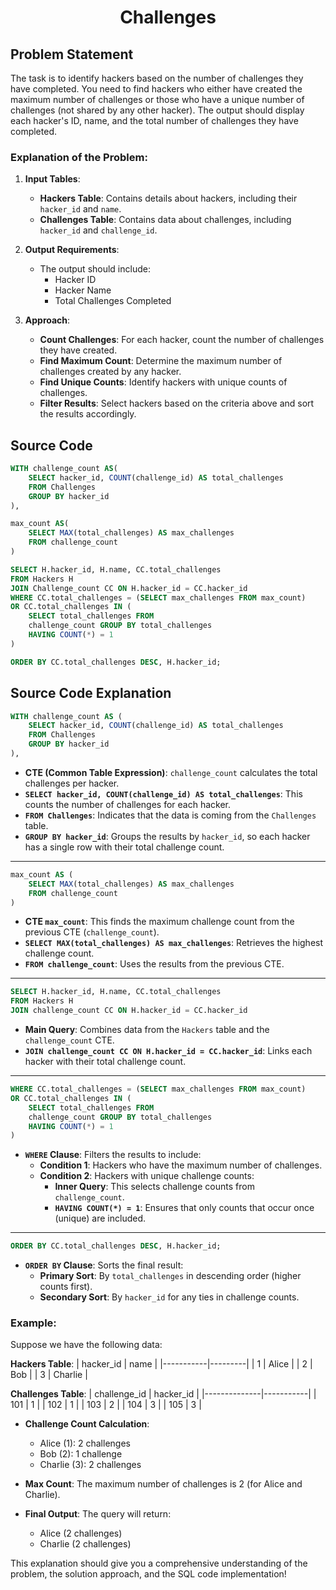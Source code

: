 <h1 align='center'>Challenges</h1>

## Problem Statement
The task is to identify hackers based on the number of challenges they have completed. You need to find hackers who either have created the maximum number of challenges or those who have a unique number of challenges (not shared by any other hacker). The output should display each hacker's ID, name, and the total number of challenges they have completed.

### Explanation of the Problem:
1. **Input Tables**:
   - **Hackers Table**: Contains details about hackers, including their `hacker_id` and `name`.
   - **Challenges Table**: Contains data about challenges, including `hacker_id` and `challenge_id`.

2. **Output Requirements**:
   - The output should include:
     - Hacker ID
     - Hacker Name
     - Total Challenges Completed

3. **Approach**:
   - **Count Challenges**: For each hacker, count the number of challenges they have created.
   - **Find Maximum Count**: Determine the maximum number of challenges created by any hacker.
   - **Find Unique Counts**: Identify hackers with unique counts of challenges.
   - **Filter Results**: Select hackers based on the criteria above and sort the results accordingly.


## Source Code 
```sql
WITH challenge_count AS(
    SELECT hacker_id, COUNT(challenge_id) AS total_challenges
    FROM Challenges
    GROUP BY hacker_id
),

max_count AS(
    SELECT MAX(total_challenges) AS max_challenges
    FROM challenge_count
)

SELECT H.hacker_id, H.name, CC.total_challenges
FROM Hackers H
JOIN Challenge_count CC ON H.hacker_id = CC.hacker_id
WHERE CC.total_challenges = (SELECT max_challenges FROM max_count)
OR CC.total_challenges IN (
    SELECT total_challenges FROM
    challenge_count GROUP BY total_challenges
    HAVING COUNT(*) = 1
)

ORDER BY CC.total_challenges DESC, H.hacker_id;
```

## Source Code Explanation

```sql
WITH challenge_count AS (
    SELECT hacker_id, COUNT(challenge_id) AS total_challenges
    FROM Challenges
    GROUP BY hacker_id
),
```
- **CTE (Common Table Expression)**: `challenge_count` calculates the total challenges per hacker.
- **`SELECT hacker_id, COUNT(challenge_id) AS total_challenges`**: This counts the number of challenges for each hacker.
- **`FROM Challenges`**: Indicates that the data is coming from the `Challenges` table.
- **`GROUP BY hacker_id`**: Groups the results by `hacker_id`, so each hacker has a single row with their total challenge count.

---

```sql
max_count AS (
    SELECT MAX(total_challenges) AS max_challenges
    FROM challenge_count
)
```
- **CTE `max_count`**: This finds the maximum challenge count from the previous CTE (`challenge_count`).
- **`SELECT MAX(total_challenges) AS max_challenges`**: Retrieves the highest challenge count.
- **`FROM challenge_count`**: Uses the results from the previous CTE.

---

```sql
SELECT H.hacker_id, H.name, CC.total_challenges
FROM Hackers H
JOIN challenge_count CC ON H.hacker_id = CC.hacker_id
```
- **Main Query**: Combines data from the `Hackers` table and the `challenge_count` CTE.
- **`JOIN challenge_count CC ON H.hacker_id = CC.hacker_id`**: Links each hacker with their total challenge count.

---

```sql
WHERE CC.total_challenges = (SELECT max_challenges FROM max_count)
OR CC.total_challenges IN (
    SELECT total_challenges FROM
    challenge_count GROUP BY total_challenges
    HAVING COUNT(*) = 1
)
```
- **`WHERE` Clause**: Filters the results to include:
  - **Condition 1**: Hackers who have the maximum number of challenges.
  - **Condition 2**: Hackers with unique challenge counts:
    - **Inner Query**: This selects challenge counts from `challenge_count`.
    - **`HAVING COUNT(*) = 1`**: Ensures that only counts that occur once (unique) are included.

---

```sql
ORDER BY CC.total_challenges DESC, H.hacker_id;
```
- **`ORDER BY` Clause**: Sorts the final result:
  - **Primary Sort**: By `total_challenges` in descending order (higher counts first).
  - **Secondary Sort**: By `hacker_id` for any ties in challenge counts.

### Example:
Suppose we have the following data:

**Hackers Table**:
| hacker_id | name    |
|-----------|---------|
| 1         | Alice   |
| 2         | Bob     |
| 3         | Charlie  |

**Challenges Table**:
| challenge_id | hacker_id |
|--------------|-----------|
| 101          | 1         |
| 102          | 1         |
| 103          | 2         |
| 104          | 3         |
| 105          | 3         |

- **Challenge Count Calculation**:
    - Alice (1): 2 challenges
    - Bob (2): 1 challenge
    - Charlie (3): 2 challenges

- **Max Count**: The maximum number of challenges is 2 (for Alice and Charlie).
- **Final Output**: The query will return:
    - Alice (2 challenges)
    - Charlie (2 challenges)

This explanation should give you a comprehensive understanding of the problem, the solution approach, and the SQL code implementation!

